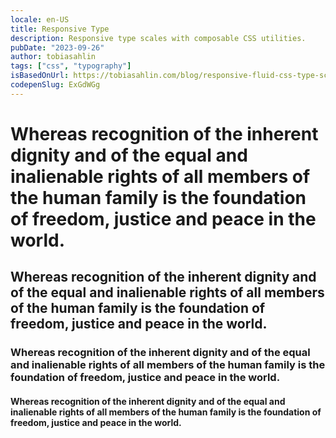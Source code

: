 ```yaml
---
locale: en-US
title: Responsive Type
description: Responsive type scales with composable CSS utilities.
pubDate: "2023-09-26"
author: tobiasahlin
tags: ["css", "typography"]
isBasedOnUrl: https://tobiasahlin.com/blog/responsive-fluid-css-type-scales/
codepenSlug: ExGdWGg
---
```


<link href="/snippets/responsive-type.css" rel="stylesheet" />

<div class="container-adaptive">
  <h1 class="text-xl-min text-5xl-max">Whereas recognition of the inherent dignity and of the equal and inalienable rights of all members of the human family is the foundation of freedom, justice and peace in the world.</h1>

  <h2 class="text-lg-min text-4xl-max">Whereas recognition of the inherent dignity and of the equal and inalienable rights of all members of the human family is the foundation of freedom, justice and peace in the world.</h2>

  <h3 class="text-base-min text-3xl-max">Whereas recognition of the inherent dignity and of the equal and inalienable rights of all members of the human family is the foundation of freedom, justice and peace in the world.</h3>

  <h4 class="text-sm-min text-2xl-max">Whereas recognition of the inherent dignity and of the equal and inalienable rights of all members of the human family is the foundation of freedom, justice and peace in the world.</h4>
</div>
